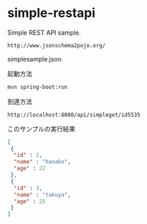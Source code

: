 # simple-restapi
Simple REST API sample.


```sh
http://www.jsonschema2pojo.org/
```

simplesample.json


起動方法

```sh
mvn spring-boot:run
```

到達方法

```
http://localhost:8080/api/simpleget/id5535
```

このサンプルの実行結果

```json
[
 {
  "id" : 2,
  "name" : "hanako",
  "age" : 22
 },
 {
  "id" : 3,
  "name" : "takuya",
  "age" : 25
 }
]
```



